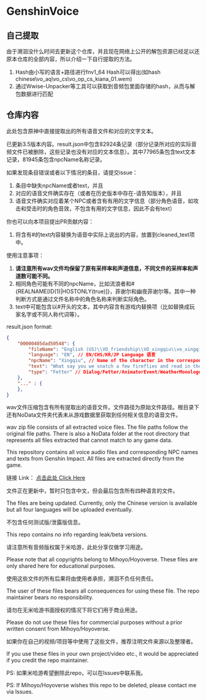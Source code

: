 # GenshinVoice

## 自己提取

由于溯洄没什么时间去更新这个仓库，并且现在网络上公开的解包资源已经足以还原本仓库的全部内容，所以介绍一下自行提取的方法。

1. Hash由小写的语言+路径进行fnv1_64 Hash可以得出(如hash chinese\vo_aq\vo_cs\vo_op_cs_kiana_01.wem)
2. 通过Wwise-Unpacker等工具可以获取到音频包里面存储的hash，从而与解包数据进行匹配

## 仓库内容

此处包含原神中直接提取出的所有语音文件和对应的文字文本。

已更新3.5版本内容。result.json中包含82924条记录（部分记录所对应的实际音频文件已被删除，这些记录也没有对应的文本信息）。其中77965条包含text文本记录，81945条包含npcName名称记录。

如果发现条目错误或者以下情况的条目，请提交issue：
1. 条目中缺失npcName或者text，并且
2. 对应的语音文件确实存在（或者在历史版本中存在-请告知版本），并且
3. 语音文件确实对应着某个NPC或者含有有用的文字信息（部分角色语音，如攻击和受击时的角色音效，不包含有用的文字信息，因此不会有text）

你也可以向本项目提出PR贡献内容：
1. 将含有#的text内容替换为语音中实际上说出的内容，放置到cleaned_text项中。

使用注意事项：
1. **请注意所有wav文件均保留了原有采样率和声道信息，不同文件的采样率和声道数可能不同。**
2. 相同角色可能有不同的npcName，比如流浪者和#{REALNAME[ID(1)|HOSTONLY(true)]}，菲谢尔和幽夜菲谢尔等。其中一种判断方式是通过文件名称中的角色名称来判断实际角色。
3. text中可能包含以#开头的文本，其中内容含有游戏内替换项（比如替换成玩家名字或不同人称代词等）。

result.json format:
```json
{
    "00000405dad50548": {
        "fileName": "English (US)\\VO_friendship\\VO_xingqiu\\vo_xingqiu_dialog_greetingNight.wem", // 原始文件名 Original Filename
        "language": "EN", // EN/CHS/KR/JP Language 语言
        "npcName": "Xingqiu", // Name of the character in the corresponding language 角色名称，请注意会以对应的语言显示
        "text": "What say you we snatch a few fireflies and read in the light they give? Hehe... Hey, I'm joking. Seriously, don't, it's bad for your eyesight.", // Text content of the voice file 文件文本内容
        "type": "Fetter" // Dialog/Fetter/AnimatorEvent/WeatherMonologue/JoinTeam/DungeonReminder/Card Type of the voice file 语音类型
    },
    "..." : {
    },
}
```

wav文件压缩包含有所有提取出的语音文件。文件路径为原始文件路径。根目录下还有NoData文件夹代表未从游戏数据里获取到任何相关信息的语音文件。

wav zip file consists of all extracted voice files. The file paths follow the original file paths. There is also a NoData folder at the root directory that represents all files extracted that cannot match to any game data.

This repository contains all voice audio files and corresponding NPC names and texts from Genshin Impact.
All files are extracted directly from the game.

链接 Link： [点击此处 Click Here](https://kokona-my.sharepoint.com/:f:/g/personal/suhui_kokona_tech/Erk1kf9NgF5CqBVnINIrWKUBg_T-7FrM98Z-hX227jiTOA?e=3qAefT)

文件正在更新中，暂时只包含中文，但会最后包含所有四种语言的文件。

The files are being updated. Currently, only the Chinese version is available but all four languages will be uploaded eventually.

不包含任何测试版/泄露版信息。

This repo contains no info regarding leak/beta versions.

请注意所有音频版权属于米哈游，此处分享仅做学习用途。

Please note that all copyrights belong to Mihoyo/Hoyoverse. These files are only shared here for educational purposes.

使用这些文件的所有后果将由使用者承担，溯洄不负任何责任。

The user of these files bears all consequences for using these file. The repo maintainer bears no responsibility.

请勿在无米哈游书面授权的情况下将它们用于商业用途。

Please do not use these files for commercial purposes without a prior written consent from Mihoyo/Hoyoverse.

如果你在自己的视频/项目等中使用了这些文件，推荐注明文件来源以及整理者。

If you use these files in your own project/video etc., it would be appreciated if you credit the repo maintainer.

PS: 如果米哈游希望删除此repo，可以在Issues中联系我。

PS: If Mihoyo/Hoyoverse wishes this repo to be deleted, please contact me via Issues.
